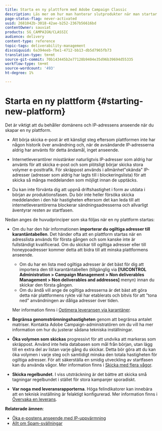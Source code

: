 ```yaml
---
title: Starta en ny plattform med Adobe Campaign Classic
description: Läs mer om hur man hanterar slutprodukter när man startar en ny plattform med Adobe Campaign Classic.
page-status-flag: never-activated
uuid: 2681042b-3018-42ae-b252-2367b56616bd
contentOwner: sauviat
products: SG_CAMPAIGN/CLASSIC
audience: delivery
content-type: reference
topic-tags: deliverability-management
discoiquuid: 6a394eeb-fbe1-4712-bb13-db5d7965fb73
translation-type: tm+mt
source-git-commit: 70b143445b2e77128b9404e35d96b39694d55335
workflow-type: tm+mt
source-wordcount: '493'
ht-degree: 1%

---
```



# Starta en ny plattform {#starting-new-platform}

Det är viktigt att du behåller domänens och IP-adressens anseende när du skapar en ny plattform.

* Att börja skicka e-post är ett känsligt steg eftersom plattformen inte har någon historik över användning och, när de avsändande IP-adresserna aldrig har använts för detta ändamål, inget anseende.

* Internetleverantörer misstänker naturligtvis IP-adresser som aldrig har använts för att skicka e-post och som plötsligt börjar skicka stora volymer e-posttrafik. För skräppost används i allmänhet&quot;okända&quot; IP-adresser (adresser som aldrig har lagts till i blockeringslista) för att skicka så många meddelanden som möjligt innan de upptäcks.

* Du kan inte förvänta dig att uppnå driftshastighet i form av utdata i början av produktionsfasen. Du bör inte heller försöka skicka meddelanden i den här hastigheten eftersom det kan leda till att internetleverantörerna blockerar sändningsadresserna och allvarligt äventyrar resten av startfasen.

Nedan anges de huvudprinciper som ska följas när en ny plattform startas:

* Om du har den här informationen **importerar du ogiltiga adresser till karantäntabellen**.
Det händer ofta att en plattform startas när en adresslista används för första gången och som kanske inte är fullständigt kvalificerad. Om du skickar till ogiltiga adresser eller till honeypoadresser kommer detta att bidra till att minska plattformens anseende.

   * Om du har en lista med ogiltiga adresser är det bäst för dig att importera den till karantäntabellen (tillgänglig via **[!UICONTROL Administration > Campaign Management > Non deliverables Management > Non deliverables and addresses]** menyn) innan du skickar den första gången.
   * Om du ändå vill ange de ogiltiga adresserna är det bäst att göra detta när plattformens rykte väl har etablerats och bitvis för att &quot;tona ned&quot; användningen av dåliga adresser över tiden.

   Mer information finns i [Optimera leveransen via karantäner](../../delivery/using/understanding-quarantine-management.md#optimizing-your-delivery-through-quarantines).
* **Begränsa genomströmningshastigheten** genom att begränsa antalet matriser. Kontakta Adobe Campaign-administratören om du vill ha mer information om hur du justerar sådana tekniska inställningar.
* **Öka volymen som skickas** progressivt för att undvika att markeras som skräppost. Använd inte hela databasen som mål från början, utan lägg till en extra del av listan varje gång du skickar. Detta bör göra att du kan öka volymen i varje steg och samtidigt minska den totala hastigheten för ogiltiga adresser. För att säkerställa en smidig utveckling av startfasen kan du använda vågor. Mer information finns i [Skicka med flera vågor](../../delivery/using/steps-sending-the-delivery.md#sending-using-multiple-waves).
* **Skicka regelbundet**. I viss utsträckning är det bättre att skicka små tagningar regelbundet i stället för stora kampanjer sporadiskt.
* **Var noga med leveransrapporterna**. Höga felindikatorer kan innebära att en teknisk inställning är felaktigt konfigurerad. Mer information finns i [Övervaka en leverans](../../delivery/using/monitoring-a-delivery.md).

**Relaterade ämnen**:
* [Öka e-postens anseende med IP-uppvärmning](https://helpx.adobe.com/campaign/kb/increase-email-rep-ip-warming.html)
* [Allt om Spam-svällningar](https://helpx.adobe.com/campaign/kb/spam-traps.html)